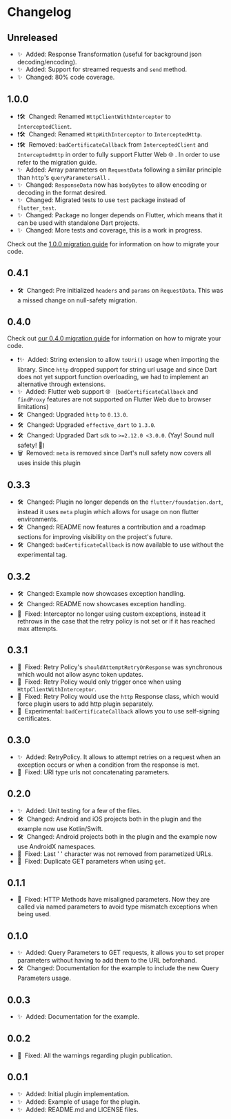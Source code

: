 # Changelog

## Unreleased

- ✨&nbsp;&nbsp;Added: Response Transformation (useful for background json decoding/encoding).
- ✨&nbsp;&nbsp;Added: Support for streamed requests and `send` method.
- ✨&nbsp;&nbsp;Changed: 80% code coverage.

## 1.0.0

- ❗️🛠&nbsp;&nbsp;Changed: Renamed `HttpClientWithInterceptor` to `InterceptedClient`.
- ❗️🛠&nbsp;&nbsp;Changed: Renamed `HttpWithInterceptor` to `InterceptedHttp`.
- ❗️🛠&nbsp;&nbsp;Removed: `badCertificateCallback` from `InterceptedClient` and `InterceptedHttp` in order to fully support Flutter Web 🌐 . In order to use refer to the migration guide.
- ✨&nbsp;&nbsp;Added: Array parameters on `RequestData` following a similar principle than `http`'s `queryParametersAll` .
- ✨&nbsp;&nbsp;Changed: `ResponseData` now has `bodyBytes` to allow encoding or decoding in the format desired.
- ✨&nbsp;&nbsp;Changed: Migrated tests to use `test` package instead of `flutter_test`.
- ✨&nbsp;&nbsp;Changed: Package no longer depends on Flutter, which means that it can be used with standalone Dart projects.
- ✨&nbsp;&nbsp;Changed: More tests and coverage, this is a work in progress.

Check out the [1.0.0 migration guide](./guides/migration_guide_1.0.0.md) for information on how to migrate your code.

## 0.4.1

- 🛠&nbsp;&nbsp;Changed: Pre initialized `headers` and `params` on `RequestData`. This was a missed change on null-safety migration.

## 0.4.0

Check out [our 0.4.0 migration guide](./guides/migration_guide_0.4.0.md) for information on how to migrate your code.

- ❗️✨&nbsp;&nbsp;Added: String extension to allow `toUri()` usage when importing the library. Since `http` dropped support for string url usage and since Dart does not yet support function overloading, we had to implement an alternative through extensions.
- ✨&nbsp;&nbsp;Added: Flutter web support 🌐 &nbsp;&nbsp;(`badCertificateCallback` and `findProxy` features are not supported on Flutter Web due to browser limitations)
- 🛠&nbsp;&nbsp;Changed: Upgraded `http` to `0.13.0`.
- 🛠&nbsp;&nbsp;Changed: Upgraded `effective_dart` to `1.3.0`.
- 🛠&nbsp;&nbsp;Changed: Upgraded Dart `sdk` to `>=2.12.0 <3.0.0`. (Yay! Sound null safety! 🎉)
- 🗑&nbsp;&nbsp;Removed: `meta` is removed since Dart's null safety now covers all uses inside this plugin

## 0.3.3

- 🛠&nbsp;&nbsp;Changed: Plugin no longer depends on the `flutter/foundation.dart`, instead it uses `meta` plugin which allows for usage on non flutter environments.
- 🛠&nbsp;&nbsp;Changed: README now features a contribution and a roadmap sections for improving visibility on the project's future.
- 🛠&nbsp;&nbsp;Changed: `badCertificateCallback` is now available to use without the experimental tag.

## 0.3.2

- 🛠&nbsp;&nbsp;Changed: Example now showcases exception handling.
- 🛠&nbsp;&nbsp;Changed: README now showcases exception handling.
- 🐞&nbsp;&nbsp;Fixed: Interceptor no longer using custom exceptions, instead it rethrows in the case that the retry policy is not set or if it has reached max attempts.

## 0.3.1

- 🐞&nbsp;&nbsp;Fixed: Retry Policy's `shouldAttemptRetryOnResponse` was synchronous which would not allow async token updates.
- 🐞&nbsp;&nbsp;Fixed: Retry Policy would only trigger once when using `HttpClientWithInterceptor`.
- 🐞&nbsp;&nbsp;Fixed: Retry Policy would use the `http` Response class, which would force plugin users to add http plugin separately.
- 🧪&nbsp;&nbsp;Experimental: `badCertificateCallback` allows you to use self-signing certificates.

## 0.3.0

- ✨&nbsp;&nbsp;Added: RetryPolicy. It allows to attempt retries on a request when an exception occurs or when a condition from the response is met.
- 🐞&nbsp;&nbsp;Fixed: URI type urls not concatenating parameters.

## 0.2.0

- ✨&nbsp;&nbsp;Added: Unit testing for a few of the files.
- 🛠&nbsp;&nbsp;Changed: Android and iOS projects both in the plugin and the example now use Kotlin/Swift.
- 🛠&nbsp;&nbsp;Changed: Android projects both in the plugin and the example now use AndroidX namespaces.
- 🐞&nbsp;&nbsp;Fixed: Last ' ' character was not removed from parametized URLs.
- 🐞&nbsp;&nbsp;Fixed: Duplicate GET parameters when using `get`.

## 0.1.1

- 🐞&nbsp;&nbsp;Fixed: HTTP Methods have misaligned parameters. Now they are called via named parameters to avoid type mismatch exceptions when being used.

## 0.1.0

- ✨&nbsp;&nbsp;Added: Query Parameters to GET requests, it allows you to set proper parameters without having to add them to the URL beforehand.
- 🛠&nbsp;&nbsp;Changed: Documentation for the example to include the new Query Parameters usage.

## 0.0.3

- ✨&nbsp;&nbsp;Added: Documentation for the example.

## 0.0.2

- 🐞&nbsp;&nbsp;Fixed: All the warnings regarding plugin publication.

## 0.0.1

- ✨&nbsp;&nbsp;Added: Initial plugin implementation.
- ✨&nbsp;&nbsp;Added: Example of usage for the plugin.
- ✨&nbsp;&nbsp;Added: README.md and LICENSE files.
